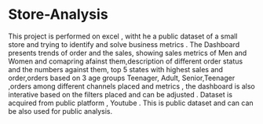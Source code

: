 # Store-Analysis
This project is performed on excel , witht he a public dataset of a small store and trying to identify and solve business metrics . The Dashboard presents trends of order and the sales, showing sales metrics of Men and Women and comapring afainst them,description of different order status and the numbers against them, top 5 states with highest sales and order,orders based on 3 age groups Teenager, Adult, Senior,Teenager ,orders among different channels placed and metrics , the dashboard is also interative based on the filters placed and can be adjusted .
Dataset is acquired from public platform , Youtube . This is public dataset and can can be also used for public analysis.

